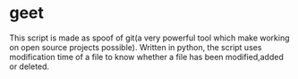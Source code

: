 # geet
This script is made as spoof of git(a very powerful tool which make working on open source projects possible).
Written in python, the script uses modification time of a file to know whether a file has been modified,added or deleted.
